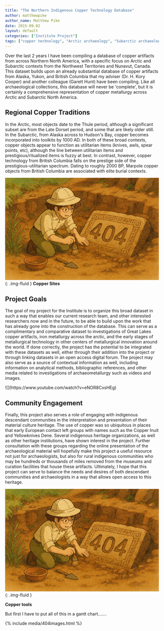 ```yaml
---
title: "The Northern Indigenous Copper Technology Database"
author: matthewpike
author_name: Matthew Pike
date: 2015-09-02
layout: default
categories: ["Institute Project"]
tags: ["copper technology", "Arctic archaeology", "Subarctic archaeology", "digital archaeology", "database"]
---
```


Over the last 2 years I have been compiling a database of copper artifacts from across Northern North America, with a specific focus on Arctic and Subarctic contexts from the Northwest Territories and Nunavut, Canada. This dataset builds upon an already substantial database of copper artifacts from Alaska, Yukon, and British Columbia that my adviser (Dr. H. Kory Cooper) and another colleague (Garett Hunt) have been compiling. Like all archaeological collections, this database will never be 'complete', but it is certainly a comprehensive representation of copper metallurgy across Arctic and Subarctic North America.

## Regional Copper Traditions

In the Arctic, most objects date to the Thule period, although a significant subset are from the Late Dorset period, and some that are likely older still. In the Subarctic, from Alaska across to Hudson's Bay, copper becomes incorporated into toolkits by 1000 AD. In both of these broad contexts, copper objects appear to function as utilitarian items (knives, awls, spear points, etc), although the line between utilitarian items and prestigious/ritualized items is fuzzy at best. In contrast, however, copper technology from British Columbia falls on the prestige side of the prestigious-utilitarian spectrum. Dating to roughly 2000 BP, Marpole copper objects from British Columbia are associated with elite burial contexts.

![Copper Sites](/images/posts/404.png){: .img-fluid }
**Copper Sites**

## Project Goals

The goal of my project for the Institute is to organize this broad dataset in such a way that enables our current research team, and other interested researchers now and in the future, to be able to build upon the work that has already gone into the construction of the database. This can serve as a complimentary and comparative dataset to investigations of Great Lakes copper artifacts, iron metallurgy across the arctic, and the early stages of metallurgical technology in other centers of metallurgical innovation around the world. If done correctly, the project has the potential to be integrated with these datasets as well, either through their addition into the project or through linking datasets in an open access digital forum. The project may also serve as a source of contextual information as well, including information on analytical methods, bibliographic references, and other media related to investigations of archaeometallurgy such as videos and images.

<div class="ratio ratio-16x9 my-2">
![](https://www.youtube.com/watch?v=eNOR8CxsHEg)
</div>

## Community Engagement

Finally, this project also serves a role of engaging with indigenous descendant communities in the interpretation and presentation of their material culture heritage. The use of copper was so ubiquitous in places that early European contact left groups with names such as the Copper Inuit and Yellowknives Dene. Several indigenous heritage organizations, as well as other heritage institutions, have shown interest in the project. Further consultation with these groups regarding the online presentation of the archaeological material will hopefully make this project a useful resource not just for archaeologists, but also for rural indigenous communities who may be hundreds or thousands of miles removed from the museums and curation facilities that house these artifacts. Ultimately, I hope that this project can serve to balance the needs and desires of both descendant communities and archaeologists in a way that allows open access to this heritage.

![Copper tools](/images/posts/404.png){: .img-fluid }

**Copper tools**

But first I have to put all of this in a gantt chart…….

{% include media/404images.html %}